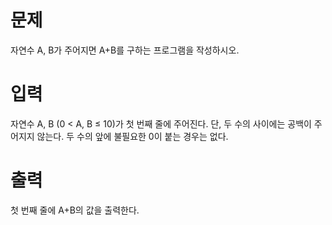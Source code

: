 # 문제
자연수 A, B가 주어지면 A+B를 구하는 프로그램을 작성하시오.

# 입력
자연수 A, B (0 < A, B ≤ 10)가 첫 번째 줄에 주어진다. 단, 두 수의 사이에는 공백이 주어지지 않는다. 두 수의 앞에 불필요한 0이 붙는 경우는 없다.

# 출력
첫 번째 줄에 A+B의 값을 출력한다.

